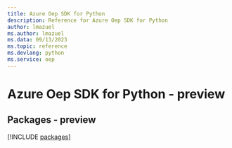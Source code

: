 ```yaml
---
title: Azure Oep SDK for Python
description: Reference for Azure Oep SDK for Python
author: lmazuel
ms.author: lmazuel
ms.data: 09/13/2023
ms.topic: reference
ms.devlang: python
ms.service: oep
---
```

# Azure Oep SDK for Python - preview
## Packages - preview
[!INCLUDE [packages](oep-index.md)]